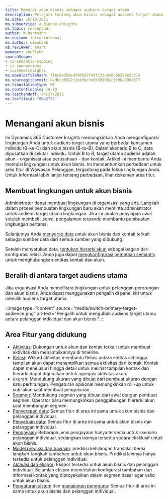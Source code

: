 ```yaml
---
title: Memulai akun bisnis sebagai audiens target utama
description: Pelajari tentang akun bisnis sebagai audiens target utama Dynamics 365 Customer Insights.
ms.date: 10/19/2021
ms.subservice: audience-insights
ms.topic: conceptual
author: m-hartmann
ms.custom: intro-internal
ms.author: wimohabb
ms.reviewer: mhart
manager: shellyha
searchScope:
- ci-semantic-mapping
- ci-connections
- customerInsights
ms.openlocfilehash: f16c8ad50ed290562fa9f223a3e8c86228e5331e
ms.sourcegitcommit: b7dbcd5627c2ebfbcfe65589991c159ba290d377
ms.translationtype: MT
ms.contentlocale: id-ID
ms.lasthandoff: 04/27/2022
ms.locfileid: "8642729"
---
```

# <a name="work-with-business-accounts"></a>Menangani akun bisnis

Ini Dynamics 365 Customer Insights memungkinkan Anda mengonfigurasi lingkungan Anda untuk audiens target utama yang berbeda: konsumen individu (B-ke-C) dan akun bisnis (B-to-B). Dalam skenario B to C, data dipusatkan di sekitar individu. Untuk B to B, target utama audiens adalah akun - organisasi atau perusahaan - dan kontak. Artikel ini membantu Anda memulai lingkungan untuk akun bisnis. Ini mencantumkan perbedaan untuk area fitur di Wawasan Pelanggan, tergantung pada fokus lingkungan Anda. Untuk informasi lebih lanjut tentang perbedaan, lihat dokumen area fitur. 

## <a name="create-an-environment-for-business-accounts"></a>Membuat lingkungan untuk akun bisnis

Administrator dapat [membuat lingkungan di organisasi yang ada](create-environment.md). Langkah dalam proses pembuatan lingkungan baru akan meminta administrator untuk audiens target utama lingkungan. Jika ini adalah penyiapan awal setelah membeli lisensi, pengalaman terpandu membantu pembuatan lingkungan pertama.

Selanjutnya Anda [menyerap data](data-sources.md) untuk akun bisnis dan kontak terkait sebagai sumber data dari semua sumber yang didukung.

Setelah menyatukan data, [tentukan hierarki akun](relationships.md#set-up-account-hierarchies) sebagai bagian dari konfigurasi relasi. Anda juga dapat [mengkonfigurasi pemetaan semantis](semantic-mappings.md) untuk menghubungkan entitas kontak dan akun. 

## <a name="switch-between-primary-target-audience"></a>Beralih di antara target audiens utama

Jika organisasi Anda memelihara lingkungan untuk pelanggan perorangan dan akun bisnis, Anda dapat menggunakan pengalih di panel kiri untuk memilih audiens target utama.

:::image type="content" source="media/switch-primary-target-audience.png" alt-text="Pengalih untuk mengubah audiens target utama antara pelanggan individual dan akun bisnis.":::

## <a name="supported-feature-areas"></a>Area Fitur yang didukung

- [Aktivitas](activities.md): Dukungan untuk akun dan kontak terkait untuk membuat aktivitas dan menampilkannya di timeline.
- [Relasi](relationships.md): Wizard aktivitas membantu Relasi antara entitas sehingga tampilan akun dapat menampilkan semua aktivitas dari kontak. Kontak dapat menelusuri hingga detail untuk melihat tampilan kontak dan hierarki dapat digunakan untuk agregasi aktivitas akun.
- [ukuran](measures.md): Mendukung ukuran yang dibuat dari pembuat ukuran dengan satu perhitungan. Pengaturan opsional memungkinkan roll-up untuk sub-akun saat membuat pengukuran.
- [Segmen](segments.md): Mendukung segmen yang dibuat dari awal dengan pembuat segmen. Operator baru memungkinkan penggabungan hierarki akun saat membangun segmen.
- [Penyerapan data](data-sources.md): Semua fitur di area ini sama untuk akun bisnis dan pelanggan individual.
- [Penyatuan data](data-unification.md): Semua fitur di area ini sama untuk akun bisnis dan pelanggan individual.
- [Pengayaan](enrichment-hub.md): Beberapa jenis pengayaan hanya tersedia untuk skenario pelanggan individual, sedangkan lainnya tersedia secara eksklusif untuk akun bisnis.
- [Model prediksi dan bawaan](predictions-overview.md): prediksi kehilangan transaksi berisi langkah-langkah tambahan untuk akun bisnis. Prediksi lainnya hanya tersedia untuk pelanggan individual.
- [Aktivasi dan ekspor](export-destinations.md): Ekspor tersedia untuk akun bisnis dan pelanggan individual. Sejumlah ekspor memerlukan konfigurasi tambahan dan informasi kontak yang diproyeksikan dalam segmen dasar agar valid untuk akun bisnis.
- [Pengaturan sistem](system.md) dan [manajemen pengguna](permissions.md): Semua fitur di area ini sama untuk akun bisnis dan pelanggan individual.

